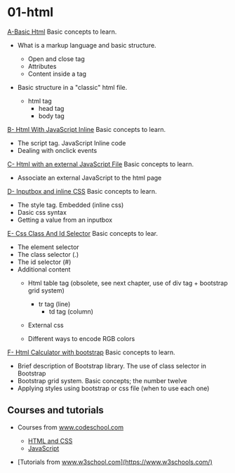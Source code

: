 # 01-html

[A-Basic Html](./A-basicHtml) Basic concepts to learn.

* What is a markup language and basic structure.
    * Open and close tag
    * Attributes
    * Content inside a tag

* Basic structure in a "classic" html file.
    * html tag
        * head tag
        * body tag


[B- Html With JavaScript Inline](./B-htmlWithJavaScriptInline) Basic concepts to learn.

* The script tag. JavaScript Inline code
* Dealing with onclick events

[C- Html with an external JavaScript File](./C-htmlWithExternalJavaScript) Basic concepts to learn.

* Associate an external JavaScript to the html page

[D- Inputbox and inline CSS](./D-inputBoxAndInlineCss) Basic concepts to learn.

* The style tag. Embedded (inline css)
* Dasic css syntax
* Getting a value from an inputbox

[E- Css Class And Id Selector](./E-cssClassandIdSelectors) Basic concepts to lear.

* The element selector
* The class selector (.)
* The id selector (#)
* Additional content
    * Html table tag (obsolete, see next chapter, use of div tag + bootstrap grid system)
        * tr tag (line)
            * td tag (column)

    * External css
    * Different ways to encode RGB colors

[F- Html Calculator with bootstrap](./F-htmlCalculator) Basic concepts to learn.

* Brief description of Bootstrap library. The use of class selector in Bootstrap
* Bootstrap grid system. Basic concepts; the number twelve
* Applying styles using bootstrap or css file (when to use each one)


## Courses and tutorials

* Courses from www.codeschool.com
    * [HTML and CSS](https://www.codeschool.com/courses/front-end-foundations)
    * [JavaScript](https://www.codeschool.com/courses/javascript-road-trip-part-1)

* [Tutorials from www.w3school.com](https://www.w3schools.com/)
